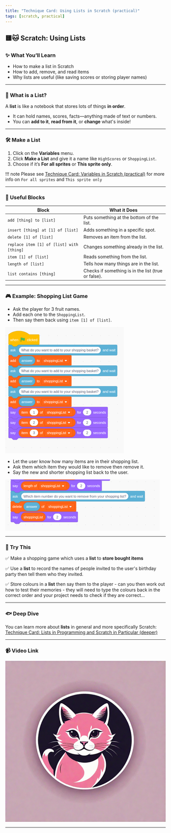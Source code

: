 ```yaml
---
title: "Technique Card: Using Lists in Scratch (practical)"
tags: [scratch, practical]
---
```


## 🟨🐱 Scratch: Using Lists

### ✨ What You’ll Learn

- How to make a list in Scratch
- How to add, remove, and read items
- Why lists are useful (like saving scores or storing player names)

---

### 🧠 What is a List?

A **list** is like a notebook that stores lots of things **in order**.

- It can hold names, scores, facts—anything made of text or numbers.
- You can **add to it**, **read from it**, or **change** what's inside!

---

### 🛠️ Make a List

1. Click on the **Variables** menu.
2. Click **Make a List** and give it a name like `HighScores` or `ShoppingList`.
3. Choose if it’s **For all sprites** or **This sprite only**.

!!! note
Please see [Technique Card: Variables in Scratch (practical)](./variables-scratch.md) for more info on `For all sprites` and `This sprite only`

---

### 🔧 Useful Blocks

| Block                                     | What it Does                                        |
| ----------------------------------------- | --------------------------------------------------- |
| `add [thing] to [list]`                   | Puts something at the bottom of the list.           |
| `insert [thing] at [1] of [list]`         | Adds something in a specific spot.                  |
| `delete [1] of [list]`                    | Removes an item from the list.                      |
| `replace item [1] of [list] with [thing]` | Changes something already in the list.              |
| `item [1] of [list]`                      | Reads something from the list.                      |
| `length of [list]`                        | Tells how many things are in the list.              |
| `list contains [thing]`                   | Checks if something is in the list (true or false). |

---

### 🎮 Example: Shopping List Game

- Ask the player for 3 fruit names.
- Add each one to the `ShoppingList`.
- Then say them back using `item [1] of [list]`.

![lists-scratch-1](./lists-scratch-1.png)

- Let the user know how many items are in their shopping list.
- Ask them which item they would like to remove then remove it.
- Say the new and shorter shopping list back to the user.

![lists-scratch-2](./lists-scratch-2.png)

---

### 🎯 Try This

✅ Make a shopping game which uses a **list** to **store bought items**

✅ Use a **list** to record the names of people invited to the user's birthday party then tell them who they invited.

✅ Store colours in a **list** then say them to the player - can you then work out how to test their memories - they will need to type the colours back in the correct order and your project needs to check if they are correct...

---

### 🐟 Deep Dive

You can learn more about **lists** in general and more specifically Scratch: [Technique Card: Lists in Programming and Scratch in Particular (deeper)](../technique-cards-deeper/lists-scratch-deeper.md)

---

### 📹 Video Link

[![Watch the video](../cat4.png)](./lists-scratch-1.mp4)

---
